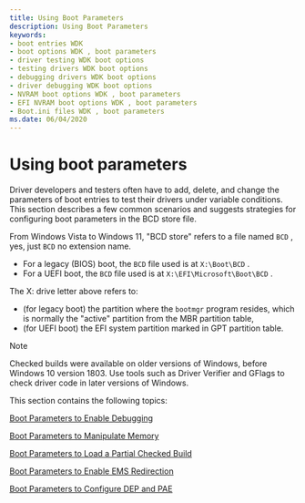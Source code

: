 ```yaml
---
title: Using Boot Parameters
description: Using Boot Parameters
keywords:
- boot entries WDK
- boot options WDK , boot parameters
- driver testing WDK boot options
- testing drivers WDK boot options
- debugging drivers WDK boot options
- driver debugging WDK boot options
- NVRAM boot options WDK , boot parameters
- EFI NVRAM boot options WDK , boot parameters
- Boot.ini files WDK , boot parameters
ms.date: 06/04/2020
---
```


# Using boot parameters

Driver developers and testers often have to add, delete, and change the parameters of boot entries to test their drivers under variable conditions. This section describes a few common scenarios and suggests strategies for configuring boot parameters in the BCD store file.

From Windows Vista to Windows 11, "BCD store" refers to a file named `BCD` , yes, just `BCD` no extension name.

- For a legacy (BIOS) boot, the `BCD` file used is at `X:\Boot\BCD` .
- For a UEFI boot, the `BCD` file used is at `X:\EFI\Microsoft\Boot\BCD` .

The X: drive letter above refers to:

- (for legacy boot) the partition where the `bootmgr` program resides, which is normally the "active" partition from the MBR partition table,
- (for UEFI boot) the EFI system partition marked in GPT partition table.


> [!NOTE]
> Checked builds were available on older versions of Windows, before Windows 10 version 1803.
> Use tools such as Driver Verifier and GFlags to check driver code in later versions of Windows.

This section contains the following topics:

[Boot Parameters to Enable Debugging](boot-parameters-to-enable-debugging.md)

[Boot Parameters to Manipulate Memory](boot-parameters-to-manipulate-memory.md)

[Boot Parameters to Load a Partial Checked Build](boot-parameters-to-load-a-partial-checked-build.md)

[Boot Parameters to Enable EMS Redirection](boot-parameters-to-enable-ems-redirection.md)

[Boot Parameters to Configure DEP and PAE](boot-parameters-to-configure-dep-and-pae.md)
